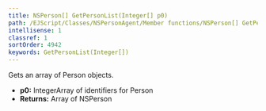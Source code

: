 ```yaml
---
title: NSPerson[] GetPersonList(Integer[] p0)
path: /EJScript/Classes/NSPersonAgent/Member functions/NSPerson[] GetPersonList(Integer[] p_0)
intellisense: 1
classref: 1
sortOrder: 4942
keywords: GetPersonList(Integer[])
---
```


Gets an array of Person objects.



* **p0:** IntegerArray of identifiers for Person
* **Returns:** Array of NSPerson


